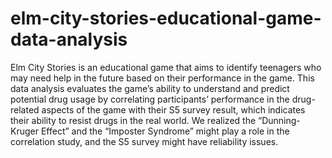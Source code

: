 # elm-city-stories-educational-game-data-analysis
Elm City Stories is an educational game that aims to identify teenagers who may need help in the future based on their performance in the game. This data analysis evaluates the game’s ability to understand and predict potential drug usage by correlating participants’ performance in the drug-related aspects of the game with their S5 survey result, which indicates their ability to resist drugs in the real world. We realized the “Dunning-Kruger Effect” and the “Imposter Syndrome” might play a role in the correlation study, and the S5 survey might have reliability issues. 
